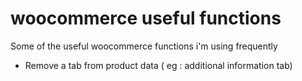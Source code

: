 # woocommerce useful functions
 Some of the useful woocommerce functions i'm using frequently 

* Remove a tab from product data ( eg : additional information tab)
